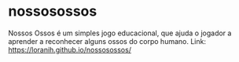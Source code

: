 # nossosossos
Nossos Ossos é um simples jogo educacional, que ajuda o jogador a aprender a reconhecer alguns ossos do corpo humano.
Link: https://loranih.github.io/nossosossos/
